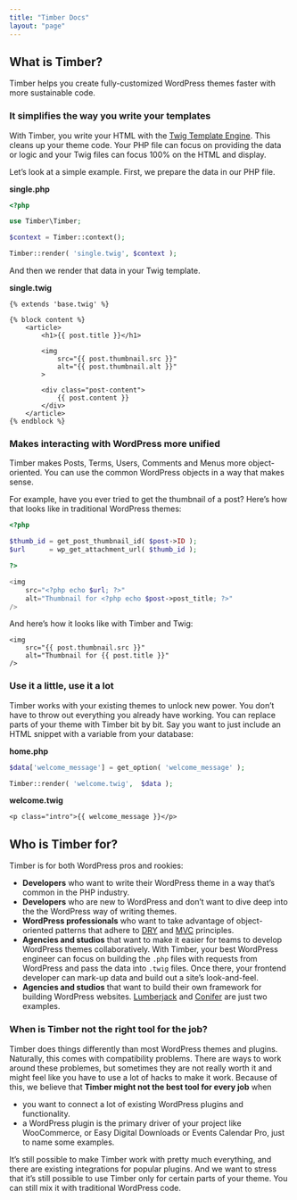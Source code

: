 ```yaml
---
title: "Timber Docs"
layout: "page"
---
```


## What is Timber?

Timber helps you create fully-customized WordPress themes faster with more sustainable code.

### It simplifies the way you write your templates

With Timber, you write your HTML with the [Twig Template Engine](https://twig.symfony.com/). This cleans up your theme code. Your PHP file can focus on providing the data or logic and your Twig files can focus 100% on the HTML and display.

Let’s look at a simple example. First, we prepare the data in our PHP file.

**single.php**

```php
<?php

use Timber\Timber;

$context = Timber::context();

Timber::render( 'single.twig', $context );
```

And then we render that data in your Twig template.

**single.twig**

```twig
{% extends 'base.twig' %}

{% block content %}
	<article>
		<h1>{{ post.title }}</h1>

		<img
            src="{{ post.thumbnail.src }}"
            alt="{{ post.thumbnail.alt }}"
        >

		<div class="post-content">
			{{ post.content }}
		</div>
	</article>
{% endblock %}
```

### Makes interacting with WordPress more unified

Timber makes Posts, Terms, Users, Comments and Menus more object-oriented. You can use the common WordPress objects in a way that makes sense.

For example, have you ever tried to get the thumbnail of a post? Here’s how that looks like in traditional WordPress themes:

```php
<?php

$thumb_id = get_post_thumbnail_id( $post->ID );
$url      = wp_get_attachment_url( $thumb_id );

?>

<img
    src="<?php echo $url; ?>"
    alt="Thumbnail for <?php echo $post->post_title; ?>"
/>
```

And here’s how it looks like with Timber and Twig:

```twig
<img
    src="{{ post.thumbnail.src }}"
    alt="Thumbnail for {{ post.title }}"
/>
```

### Use it a little, use it a lot

Timber works with your existing themes to unlock new power. You don’t have to throw out everything you already have working. You can replace parts of your theme with Timber bit by bit. Say you want to just include an HTML snippet with a variable from your database:

**home.php**

```php
$data['welcome_message'] = get_option( 'welcome_message' );

Timber::render( 'welcome.twig',  $data );
```

**welcome.twig**

```twig
<p class="intro">{{ welcome_message }}</p>
```

## Who is Timber for?

Timber is for both WordPress pros and rookies:

- **Developers** who want to write their WordPress theme in a way that’s common in the PHP industry.
- **Developers** who are new to WordPress and don’t want to dive deep into the the WordPress way of writing themes.
- **WordPress professionals** who want to take advantage of object-oriented patterns that adhere to [DRY](https://en.wikipedia.org/wiki/Don%27t_repeat_yourself) and [MVC](https://en.wikipedia.org/wiki/Model%E2%80%93view%E2%80%93controller) principles.
- **Agencies and studios** that want to make it easier for teams to develop WordPress themes collaboratively. With Timber, your best WordPress engineer can focus on building the `.php` files with requests from WordPress and pass the data into `.twig` files. Once there, your frontend developer can mark-up data and build out a site’s look-and-feel.
- **Agencies and studios** that want to build their own framework for building WordPress websites. [Lumberjack](https://lumberjack.rareloop.com/) and [Conifer](https://coniferplug.in/) are just two examples.

### When is Timber not the right tool for the job?

Timber does things differently than most WordPress themes and plugins. Naturally, this comes with compatibility problems. There are ways to work around these problemes, but sometimes they are not really worth it and might feel like you have to use a lot of hacks to make it work. Because of this, we believe that **Timber might not the best tool for every job** when

- you want to connect a lot of existing WordPress plugins and functionality.
- a WordPress plugin is the primary driver of your project like WooCommerce, or Easy Digital Downloads or Events Calendar Pro, just to name some examples.

It’s still possible to make Timber work with pretty much everything, and there are existing integrations for popular plugins. And we want to stress that it’s still possible to use Timber only for certain parts of your theme. You can still mix it with traditional WordPress code.

